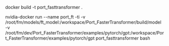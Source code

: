 docker build -t port_fasttransformer .

nvidia-docker run --name port_ft -ti -v /root/fm/models/ft_model:/workspace/Port_FasterTransformer/build/model -v /root/fm/dev/Port_FasterTransformer/examples/pytorch/gpt:/workspace/Port_FasterTransformer/examples/pytorch/gpt port_fasttransformer  bash
